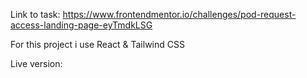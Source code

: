 Link to task: https://www.frontendmentor.io/challenges/pod-request-access-landing-page-eyTmdkLSG

For this project i use React & Tailwind CSS

Live version:
